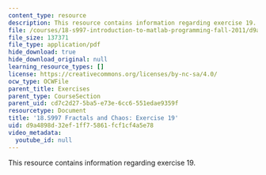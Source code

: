 ```yaml
---
content_type: resource
description: This resource contains information regarding exercise 19.
file: /courses/18-s997-introduction-to-matlab-programming-fall-2011/d9a4898d32ef1ff75861fcf1cf4a5e78_MIT18_S997F11_Exercise_19.pdf
file_size: 137371
file_type: application/pdf
hide_download: true
hide_download_original: null
learning_resource_types: []
license: https://creativecommons.org/licenses/by-nc-sa/4.0/
ocw_type: OCWFile
parent_title: Exercises
parent_type: CourseSection
parent_uid: cd7c2d27-5ba5-e73e-6cc6-551edae9359f
resourcetype: Document
title: '18.S997 Fractals and Chaos: Exercise 19'
uid: d9a4898d-32ef-1ff7-5861-fcf1cf4a5e78
video_metadata:
  youtube_id: null
---
```

This resource contains information regarding exercise 19.